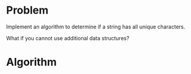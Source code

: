 # Problem
Implement an algorithm to determine if a string has all unique characters.

What if you cannot use additional data structures?

# Algorithm


